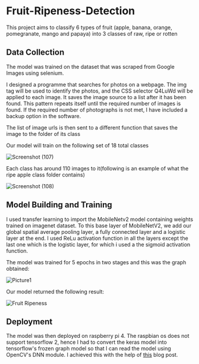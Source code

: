 # Fruit-Ripeness-Detection
This project aims to classify 6 types of fruit (apple, banana, orange, pomegranate, mango and papaya) into 3 classes of raw, ripe or rotten

## Data Collection
The model was trained on the dataset that was scraped from Google Images using selenium.

I designed a programme that searches for photos on a webpage. The img tag will be used to identify the photos, and the CSS selector Q4LuWd will be applied to each image.  It saves the image source to a list after it has been found. This pattern repeats itself until the required number of images is found. If the required number of photographs is not met, I have included a backup option in the software. 

The list of image urls is then sent to a different function that saves the image to the folder of its class

Our model will train on the following set of 18 total classes 

![Screenshot (107)](https://user-images.githubusercontent.com/62397380/161302893-86afb3eb-1f35-4c9f-85cb-77820d3144b5.png)


Each class has around 110 images to it(following is an example of what the ripe apple class folder contains)

![Screenshot (108)](https://user-images.githubusercontent.com/62397380/161303088-9a0512a0-2545-4db8-9a5f-f4ed02678cd1.png)

## Model Building and Training
I used transfer learning to import the MobileNetv2 model containing weights trained on imagenet dataset. To this base layer of MobileNetV2, we add our global spatial average pooling layer, a fully connected layer and a logistic layer at the end. I used ReLu activation function in all the layers except the last one which is the logistic layer, for which i used a the sigmoid activation function.

The model was trained for 5 epochs in two stages and this was the graph obtained:

![Picture1](https://user-images.githubusercontent.com/62397380/161310069-05783a93-5985-4781-9723-c8351dab3f4c.jpg)

Our model returned the following result:

![Fruit Ripeness](https://user-images.githubusercontent.com/62397380/161310731-2eb88126-5403-4647-8f1d-aebe52b2f220.jpg)

## Deployment
The model was then deployed on raspberry pi 4. The raspbian os does not support tensorflow 2, hence I had to convert the keras model into tensorflow's frozen graph model so that I can read the model using OpenCV's DNN module. I achieved this with the help of [this](https://ksingh7.medium.com/part-iii-convert-keras-model-to-tensorflow-frozen-graph-model-a6aa6b1aaeee) blog post.

